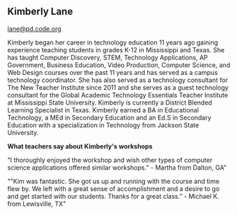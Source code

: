 ## Kimberly Lane

[lane@pd.code.org](mailto:lane@pd.code.org)

Kimberly began her career in technology education 11 years ago gaining experience teaching students in grades K-12 in Mississippi and Texas. She has taught Computer Discovery, STEM, Technology Applications, AP Government, Business Education, Video Production, Computer Science, and Web Design  courses over the past 11 years and has served as a campus technology coordinator. She has also served as a technology consultant for The New Teacher Institute since 2011 and she serves as a guest technology consultant for the Global Academic Technology Essentials Teacher Institute at Mississippi State University. Kimberly is currently a District Blended Learning Specialist in Texas. Kimberly earned a BA in Educational Technology, a MEd in Secondary Education and an Ed.S in Secondary Education with a specialization in Technology from Jackson State University.

**What teachers say about Kimberly's workshops**

"I thoroughly enjoyed the workshop and wish other types of computer science applications offered similar workshops.” - Martha from Dalton, GA"

""Kim was fantastic. She got us up and running with the course and time flew by. We left with a great sense of accomplishment and a desire to go and get started with our students. Thanks for a great class.” - Michael K. from Lewisville, TX"
